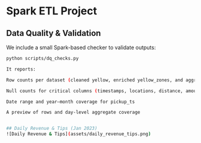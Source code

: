 # Spark ETL Project

## Data Quality & Validation
We include a small Spark-based checker to validate outputs:

```bash
python scripts/dq_checks.py

It reports:

Row counts per dataset (cleaned yellow, enriched yellow_zones, and aggregates/daily)

Null counts for critical columns (timestamps, locations, distance, amounts)

Date range and year–month coverage for pickup_ts

A preview of rows and day-level aggregate coverage


## Daily Revenue & Tips (Jan 2023)
![Daily Revenue & Tips](assets/daily_revenue_tips.png)
